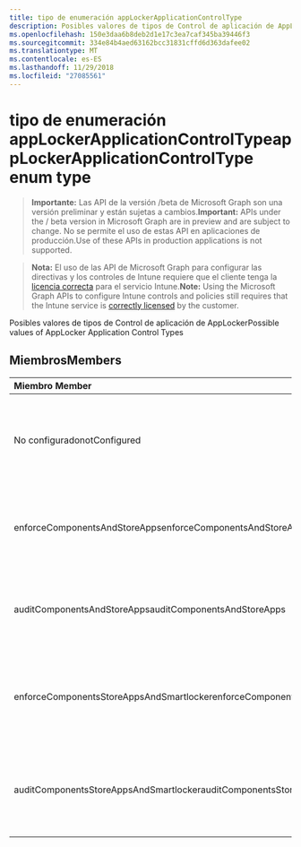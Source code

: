 ```yaml
---
title: tipo de enumeración appLockerApplicationControlType
description: Posibles valores de tipos de Control de aplicación de AppLocker
ms.openlocfilehash: 150e3daa6b8deb2d1e17c3ea7caf345ba39446f3
ms.sourcegitcommit: 334e84b4aed63162bcc31831cffd6d363dafee02
ms.translationtype: MT
ms.contentlocale: es-ES
ms.lasthandoff: 11/29/2018
ms.locfileid: "27085561"
---
```

# <a name="applockerapplicationcontroltype-enum-type"></a><span data-ttu-id="b67a8-103">tipo de enumeración appLockerApplicationControlType</span><span class="sxs-lookup"><span data-stu-id="b67a8-103">appLockerApplicationControlType enum type</span></span>

> <span data-ttu-id="b67a8-104">**Importante:** Las API de la versión /beta de Microsoft Graph son una versión preliminar y están sujetas a cambios.</span><span class="sxs-lookup"><span data-stu-id="b67a8-104">**Important:** APIs under the / beta version in Microsoft Graph are in preview and are subject to change.</span></span> <span data-ttu-id="b67a8-105">No se permite el uso de estas API en aplicaciones de producción.</span><span class="sxs-lookup"><span data-stu-id="b67a8-105">Use of these APIs in production applications is not supported.</span></span>

> <span data-ttu-id="b67a8-106">**Nota:** El uso de las API de Microsoft Graph para configurar las directivas y los controles de Intune requiere que el cliente tenga la [licencia correcta](https://go.microsoft.com/fwlink/?linkid=839381) para el servicio Intune.</span><span class="sxs-lookup"><span data-stu-id="b67a8-106">**Note:** Using the Microsoft Graph APIs to configure Intune controls and policies still requires that the Intune service is [correctly licensed](https://go.microsoft.com/fwlink/?linkid=839381) by the customer.</span></span>

<span data-ttu-id="b67a8-107">Posibles valores de tipos de Control de aplicación de AppLocker</span><span class="sxs-lookup"><span data-stu-id="b67a8-107">Possible values of AppLocker Application Control Types</span></span>
## <a name="members"></a><span data-ttu-id="b67a8-108">Miembros</span><span class="sxs-lookup"><span data-stu-id="b67a8-108">Members</span></span>
|<span data-ttu-id="b67a8-109">Miembro	</span><span class="sxs-lookup"><span data-stu-id="b67a8-109">Member</span></span>|<span data-ttu-id="b67a8-110">Valor</span><span class="sxs-lookup"><span data-stu-id="b67a8-110">Value</span></span>|<span data-ttu-id="b67a8-111">Descripción</span><span class="sxs-lookup"><span data-stu-id="b67a8-111">Description</span></span>|
|:---|:---|:---|
|<span data-ttu-id="b67a8-112">No configurado</span><span class="sxs-lookup"><span data-stu-id="b67a8-112">notConfigured</span></span>|<span data-ttu-id="b67a8-113">0</span><span class="sxs-lookup"><span data-stu-id="b67a8-113">0</span></span>|<span data-ttu-id="b67a8-114">Valor predeterminado de dispositivo, no se ha seleccionado ningún tipo de Control de la aplicación.</span><span class="sxs-lookup"><span data-stu-id="b67a8-114">Device default value, no Application Control type selected.</span></span>|
|<span data-ttu-id="b67a8-115">enforceComponentsAndStoreApps</span><span class="sxs-lookup"><span data-stu-id="b67a8-115">enforceComponentsAndStoreApps</span></span>|<span data-ttu-id="b67a8-116">1</span><span class="sxs-lookup"><span data-stu-id="b67a8-116">1</span></span>|<span data-ttu-id="b67a8-117">Exigir la aplicación de las aplicaciones de componente y almacenamiento de Windows.</span><span class="sxs-lookup"><span data-stu-id="b67a8-117">Enforce Windows component and store apps.</span></span>|
|<span data-ttu-id="b67a8-118">auditComponentsAndStoreApps</span><span class="sxs-lookup"><span data-stu-id="b67a8-118">auditComponentsAndStoreApps</span></span>|<span data-ttu-id="b67a8-119">2</span><span class="sxs-lookup"><span data-stu-id="b67a8-119">2</span></span>|<span data-ttu-id="b67a8-120">Auditoría de aplicaciones de componente y almacenamiento de Windows.</span><span class="sxs-lookup"><span data-stu-id="b67a8-120">Audit Windows component and store apps.</span></span>|
|<span data-ttu-id="b67a8-121">enforceComponentsStoreAppsAndSmartlocker</span><span class="sxs-lookup"><span data-stu-id="b67a8-121">enforceComponentsStoreAppsAndSmartlocker</span></span>|<span data-ttu-id="b67a8-122">3</span><span class="sxs-lookup"><span data-stu-id="b67a8-122">3</span></span>|<span data-ttu-id="b67a8-123">Exigir la aplicación de componentes de Windows, almacenar aplicaciones y almacén inteligente.</span><span class="sxs-lookup"><span data-stu-id="b67a8-123">Enforce Windows components, store apps and smart locker.</span></span>|
|<span data-ttu-id="b67a8-124">auditComponentsStoreAppsAndSmartlocker</span><span class="sxs-lookup"><span data-stu-id="b67a8-124">auditComponentsStoreAppsAndSmartlocker</span></span>|<span data-ttu-id="b67a8-125">4</span><span class="sxs-lookup"><span data-stu-id="b67a8-125">4</span></span>|<span data-ttu-id="b67a8-126">Componentes de Windows de auditoría, almacenar aplicaciones y almacén inteligente.</span><span class="sxs-lookup"><span data-stu-id="b67a8-126">Audit Windows components, store apps and smart locker.</span></span>|





